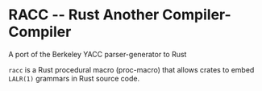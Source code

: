 # RACC -- Rust Another Compiler-Compiler

A port of the Berkeley YACC parser-generator to Rust

`racc` is a Rust procedural macro (proc-macro) that allows crates to embed `LALR(1)`
grammars in Rust source code.

